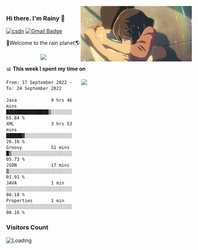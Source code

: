 <img  align='right' height="150" src="https://github.com/LikeRainDay/LikeRainDay/blob/master/pic/img_rain_1.gif?raw=true">



### Hi there. I'm Rainy :lemon:

[![csdn](https://img.shields.io/badge/-csdn-c14438?style=flat-square&logo=c&logoColor=white)](https://blog.csdn.net/qq_15807167)
[![Gmail Badge](https://img.shields.io/badge/-gmail-c14438?style=flat-square&logo=Gmail&logoColor=white&link=mailto:houshuai0816@gmail.com)](mailto:houshuai0816@gmail.com)

🚀Welcome to the rain planet🌎

<center>
<img align='center'  src="https://source.unsplash.com/random/1200x600">
</center>

📊 **This week I spent my time on**

<img align='right'   width="300" src="https://github-readme-stats.vercel.app/api?username=LikeRainDay&show_icons=true&title_color=fff&icon_color=79ff97&text_color=9f9f9f&bg_color=151515&count_private=true">

<!--START_SECTION:waka-->

```text
From: 17 September 2022 - To: 24 September 2022

Java             9 hrs 46 mins   ████████████████▒░░░░░░░░   65.84 %
XML              3 hrs 53 mins   ██████▓░░░░░░░░░░░░░░░░░░   26.16 %
Groovy           51 mins         █▒░░░░░░░░░░░░░░░░░░░░░░░   05.73 %
JSON             17 mins         ▒░░░░░░░░░░░░░░░░░░░░░░░░   01.91 %
JAVA             1 min           ░░░░░░░░░░░░░░░░░░░░░░░░░   00.18 %
Properties       1 min           ░░░░░░░░░░░░░░░░░░░░░░░░░   00.16 %
```

<!--END_SECTION:waka-->

### Visitors Count
<img align="left" src = "https://profile-counter.glitch.me/LikeRainDay/count.svg" alt ="Loading">
